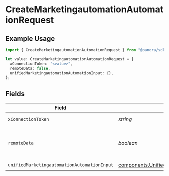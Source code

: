 # CreateMarketingautomationAutomationRequest

## Example Usage

```typescript
import { CreateMarketingautomationAutomationRequest } from "@panora/sdk/models/operations";

let value: CreateMarketingautomationAutomationRequest = {
  xConnectionToken: "<value>",
  remoteData: false,
  unifiedMarketingautomationAutomationInput: {},
};
```

## Fields

| Field                                                                                                                        | Type                                                                                                                         | Required                                                                                                                     | Description                                                                                                                  | Example                                                                                                                      |
| ---------------------------------------------------------------------------------------------------------------------------- | ---------------------------------------------------------------------------------------------------------------------------- | ---------------------------------------------------------------------------------------------------------------------------- | ---------------------------------------------------------------------------------------------------------------------------- | ---------------------------------------------------------------------------------------------------------------------------- |
| `xConnectionToken`                                                                                                           | *string*                                                                                                                     | :heavy_check_mark:                                                                                                           | The connection token                                                                                                         |                                                                                                                              |
| `remoteData`                                                                                                                 | *boolean*                                                                                                                    | :heavy_minus_sign:                                                                                                           | Set to true to include data from the original Marketingautomation software.                                                  | false                                                                                                                        |
| `unifiedMarketingautomationAutomationInput`                                                                                  | [components.UnifiedMarketingautomationAutomationInput](../../models/components/unifiedmarketingautomationautomationinput.md) | :heavy_check_mark:                                                                                                           | N/A                                                                                                                          |                                                                                                                              |